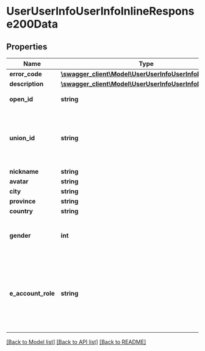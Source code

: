# UserUserInfoUserInfoInlineResponse200Data

## Properties
Name | Type | Description | Notes
------------ | ------------- | ------------- | -------------
**error_code** | [**\swagger_client\Model\UserUserInfoUserInfoErrorCode**](UserUserInfoUserInfoErrorCode.md) |  | [optional] 
**description** | [**\swagger_client\Model\UserUserInfoUserInfoDescription**](UserUserInfoUserInfoDescription.md) |  | [optional] 
**open_id** | **string** | 用户在当前应用的唯一标识 | [optional] 
**union_id** | **string** | 用户在当前开发者账号下的唯一标识（未绑定开发者账号没有该字段） | [optional] 
**nickname** | **string** |  | [optional] 
**avatar** | **string** |  | [optional] 
**city** | **string** |  | [optional] 
**province** | **string** |  | [optional] 
**country** | **string** |  | [optional] 
**gender** | **int** | 性别:   * &#x60;0&#x60; - 未知   * &#x60;1&#x60; - 男性   * &#x60;2&#x60; - 女性 | [optional] 
**e_account_role** | **string** | 类型:   * &#x60;EAccountM&#x60; - 普通企业号   * &#x60;EAccountS&#x60; - 认证企业号   * &#x60;EAccountK&#x60; - 品牌企业号 | [optional] 

[[Back to Model list]](../README.md#documentation-for-models) [[Back to API list]](../README.md#documentation-for-api-endpoints) [[Back to README]](../README.md)

